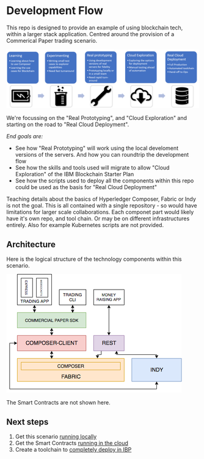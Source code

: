 # Development Flow

This repo is designed to provide an example of using blockchain tech, within a larger stack application. Centred around the provision of a Commerical Paper trading scenario.

![](./docs/devlop-flow.png)

We're focussing on the "Real Prototyping", and "Cloud Exploration" and starting on the road to "Real Cloud Deployment".  

*End goals are:*

- See how "Real Prototyping" will work using the local develoment versions of the servers. And how you can roundtrip the development flow
- See how the skills and tools used will migrate to allow "Cloud Exploration" of the IBM Blockchain Starter Plan
- See how the scripts used to deploy all the components within this repo could be used as the basis for "Real Cloud Deployment"

Teaching details about the basics of Hyperledger Composer, Fabric or Indy is not the goal. This is all contained with a single repository - so would have limitations for larger scale collaborations. Each componet part would likely have it's own repo, and tool chain. Or may be on different infrastructures entirely.   Also for example Kubernetes scripts are not provided. 


## Architecture

Here is the logical structure of the technology components within this scenario.

![](./docs/cparchitecture.png)

The Smart Contracts are not shown here. 


## Next steps

1. Get this scenario [running locally](./DEVELOPMENT-3.md)
2. Get the Smart Contracts [running in the cloud](./DEVELOPMENT-4.md)
3. Create a toolchain to [completely deploy in IBP](./DEVELOPMENT-5.md)

